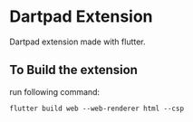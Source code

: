 # Dartpad Extension

Dartpad extension made with flutter.

## To Build the extension

run following command:

```
flutter build web --web-renderer html --csp
```
